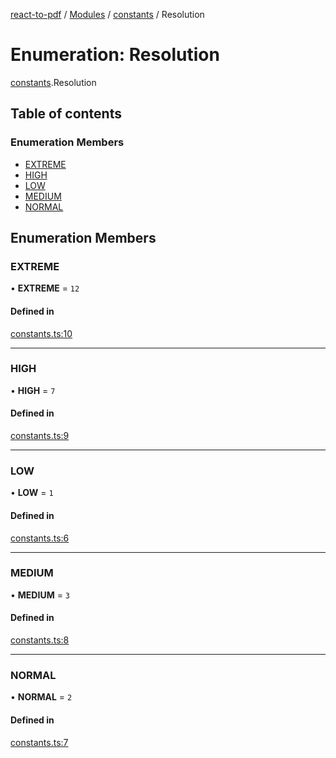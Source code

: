 [react-to-pdf](../README.md) / [Modules](../modules.md) / [constants](../modules/constants.md) / Resolution

# Enumeration: Resolution

[constants](../modules/constants.md).Resolution

## Table of contents

### Enumeration Members

- [EXTREME](constants.Resolution.md#extreme)
- [HIGH](constants.Resolution.md#high)
- [LOW](constants.Resolution.md#low)
- [MEDIUM](constants.Resolution.md#medium)
- [NORMAL](constants.Resolution.md#normal)

## Enumeration Members

### EXTREME

• **EXTREME** = ``12``

#### Defined in

[constants.ts:10](https://github.com/ivmarcos/react-to-pdf/blob/9ee2b59/src/constants.ts#L10)

___

### HIGH

• **HIGH** = ``7``

#### Defined in

[constants.ts:9](https://github.com/ivmarcos/react-to-pdf/blob/9ee2b59/src/constants.ts#L9)

___

### LOW

• **LOW** = ``1``

#### Defined in

[constants.ts:6](https://github.com/ivmarcos/react-to-pdf/blob/9ee2b59/src/constants.ts#L6)

___

### MEDIUM

• **MEDIUM** = ``3``

#### Defined in

[constants.ts:8](https://github.com/ivmarcos/react-to-pdf/blob/9ee2b59/src/constants.ts#L8)

___

### NORMAL

• **NORMAL** = ``2``

#### Defined in

[constants.ts:7](https://github.com/ivmarcos/react-to-pdf/blob/9ee2b59/src/constants.ts#L7)
